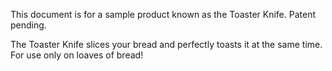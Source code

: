 This document is for a sample product known as the Toaster Knife. Patent pending.

The Toaster Knife slices your bread and perfectly toasts it at the same time. For use only on loaves of bread!